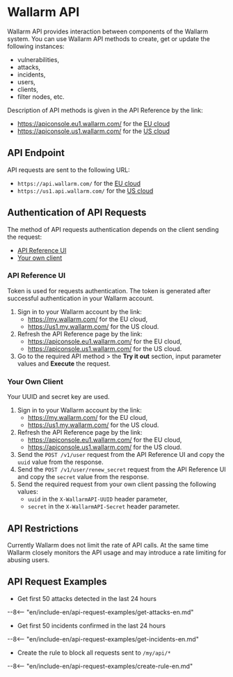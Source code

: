 # Wallarm API

Wallarm API provides interaction between components of the Wallarm system. You can use Wallarm API methods to create, get or update the following instances:

* vulnerabilities,
* attacks,
* incidents,
* users,
* clients,
* filter nodes, etc.

Description of API methods is given in the API Reference by the link:

* https://apiconsole.eu1.wallarm.com/ for the [EU cloud](../quickstart-en/qs-intro-en.md#eu-cloud)
* https://apiconsole.us1.wallarm.com/ for the [US cloud](../quickstart-en/qs-intro-en.md#us-cloud)

## API Endpoint

API requests are sent to the following URL:

* `https://api.wallarm.com/` for the [EU cloud](../quickstart-en/qs-intro-en.md#eu-cloud)
* `https://us1.api.wallarm.com/` for the [US cloud](../quickstart-en/qs-intro-en.md#us-cloud)

## Authentication of API Requests

The method of API requests authentication depends on the client sending the request:

* [API Reference UI](#api-reference-ui)
* [Your own client](#your-own-client)

### API Reference UI

Token is used for requests authentication. The token is generated after successful authentication in your Wallarm account.

1. Sign in to your Wallarm account by the link:
    * https://my.wallarm.com/ for the EU cloud,
    * https://us1.my.wallarm.com/ for the US cloud.
2. Refresh the API Reference page by the link:
    * https://apiconsole.eu1.wallarm.com/ for the EU cloud,
    * https://apiconsole.us1.wallarm.com/ for the US cloud.
3. Go to the required API method > the **Try it out** section, input parameter values and **Execute** the request.

### Your Own Client

Your UUID and secret key are used.

1. Sign in to your Wallarm account by the link:
    * https://my.wallarm.com/ for the EU cloud,
    * https://us1.my.wallarm.com/ for the US cloud.
2. Refresh the API Reference page by the link:
    * https://apiconsole.eu1.wallarm.com/ for the EU cloud,
    * https://apiconsole.us1.wallarm.com/ for the US cloud.
3. Send the `POST /v1/user` request from the API Reference UI and copy the `uuid` value from the response.
4. Send the `POST /v1/user/renew_secret` request from the API Reference UI and copy the `secret` value from the response.
5. Send the required request from your own client passing the following values:
    * `uuid` in the `X-WallarmAPI-UUID` header parameter,
    * `secret` in the `X-WallarmAPI-Secret` header parameter.

## API Restrictions

Currently Wallarm does not limit the rate of API calls. At the same time Wallarm closely monitors the API usage and may introduce a rate limiting for abusing users.

## API Request Examples

* Get first 50 attacks detected in the last 24 hours

--8<-- "en/include-en/api-request-examples/get-attacks-en.md"

* Get first 50 incidents confirmed in the last 24 hours

--8<-- "en/include-en/api-request-examples/get-incidents-en.md"

* Create the rule to block all requests sent to `/my/api/*`

--8<-- "en/include-en/api-request-examples/create-rule-en.md"